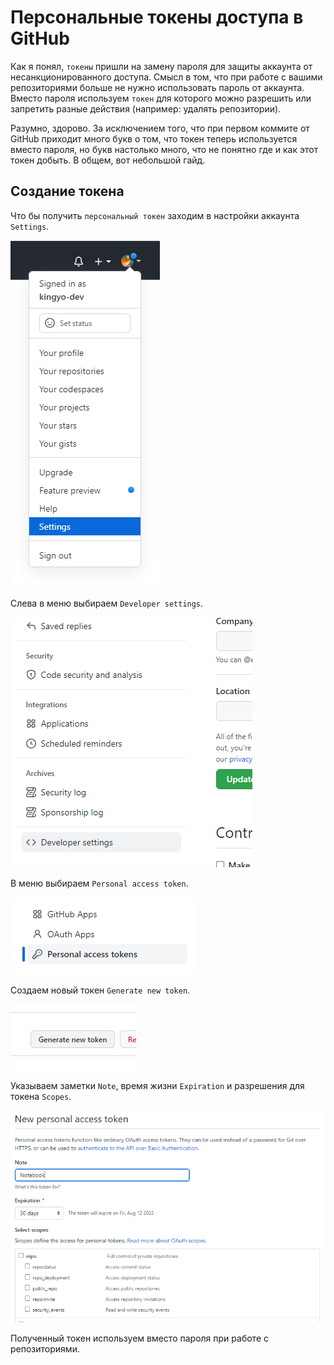 # Персональные токены доступа в GitHub

Как я понял, `токены` пришли на замену пароля для защиты аккаунта от несанкционированного доступа. Смысл в том, что при работе с вашими репозиториями больше не нужно использовать пароль от аккаунта. Вместо пароля  используем `токен` для которого можно разрешить или запретить разные действия (например: удалять репозитории).

Разумно, здорово. За исключением того, что при первом коммите от GitHub приходит много букв о том, что токен теперь используется вместо пароля, но букв настолько много, что не понятно где и как этот токен добыть. В общем, вот небольшой гайд.

## Создание токена

Что бы получить `персональный токен` заходим в настройки аккаунта `Settings`.

![Settings](assets/github-access-token/20220713_110535.png)

Слева в меню выбираем `Developer settings`.

![Developer settings](assets/github-access-token/20220713_110842.png)

В меню выбираем `Personal access token`.

![Personal access token](assets/github-access-token/20220713_111136.png)

Создаем новый токен `Generate new token`.

![Generate new token](assets/github-access-token/20220713_111911.png)

Указываем заметки `Note`, время жизни `Expiration` и разрешения для токена `Scopes`. 

![Установки](assets/github-access-token/20220713_111426.png)

Полученный токен используем вместо пароля при работе с репозиториями.